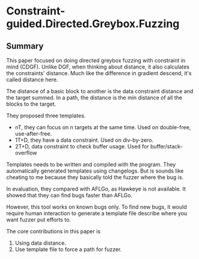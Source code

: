 # Constraint-guided.Directed.Greybox.Fuzzing

## Summary

This paper focused on doing directed greybox fuzzing with constraint in mind (CDGF).
Unlike DGF, when thinking about distance, it also calculates the constraints' distance. 
Much like the difference in gradient descend, it's called distance here.

The distance of a basic block to another is the data constraint distance and the target summed.
In a path, the distance is the min distance of all the blocks to the target.

They proposed three templates. 
- nT, they can focus on n targets at the same time. Used on double-free, use-after-free.
- 1T+D, they have a data constraint. Used on div-by-zero.
- 2T+D, data constraint to check buffer usage. Used for buffer/stack-overflow

Templates needs to be written and compiled with the program.
They automatically generated templates using changelogs.
But is sounds like cheating to me because they basically told the fuzzer where the bug is.

In evaluation, they compared with AFLGo, as Hawkeye is not available.
It showed that they can find bugs faster than AFLGo.

However, this tool works on known bugs only. 
To find new bugs, it would require human interaction to generate a template file describe where you want fuzzer put efforts to.

The core contributions in this paper is 

1. Using data distance.
2. Use template file to force a path for fuzzer.